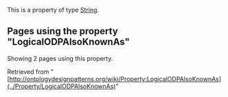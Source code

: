 This is a property of type [String](../Type/String "Type:String").




  


## Pages using the property "LogicalODPAlsoKnownAs"


Showing 2 pages using this property.



Retrieved from "[http://ontologydesignpatterns.org/wiki/Property:LogicalODPAlsoKnownAs](../Property/LogicalODPAlsoKnownAs)"